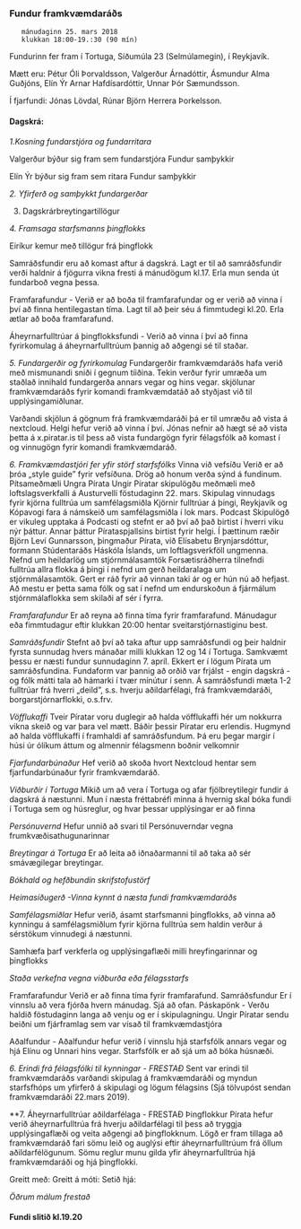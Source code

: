 ### Fundur framkvæmdaráðs
       mánudaginn 25. mars 2018 
       klukkan 18:00-19.:30 (90 mín)

Fundurinn fer fram í Tortuga, Síðumúla 23 (Selmúlamegin), í Reykjavík. 

Mætt eru: Pétur Óli Þorvaldsson, Valgerður Árnadóttir, Ásmundur Alma Guðjóns, Elín Ýr Arnar Hafdísardóttir, Unnar Þór Sæmundsson.

Í fjarfundi: Jónas Lövdal, Rúnar Björn Herrera Þorkelsson.

#### Dagskrá:

*1.Kosning fundarstjóra og fundarritara*

Valgerður býður sig fram sem fundarstjóra
Fundur samþykkir 

Elín Ýr býður sig fram sem ritara 
Fundur samþykkir 

*2. Yfirferð og samþykkt fundargerðar*

3. Dagskrárbreytingartillögur 

*4. Framsaga starfsmanns þingflokks*

Eiríkur kemur með tillögur frá þingflokk

Samráðsfundir eru að komast aftur á dagskrá. Lagt er til að samráðsfundir verði haldnir á fjögurra vikna fresti á mánudögum kl.17. Erla mun senda út fundarboð vegna þessa. 

Framfarafundur - Verið er að boða til framfarafundar og er verið að vinna í því að finna hentilegastan tíma. Lagt til að þeir séu á fimmtudegi kl.20. Erla ætlar að boða framfarafund.

Áheyrnarfulltrúar á þingflokksfundi - Verið að vinna í því að finna fyrirkomulag á áheyrnarfulltrúum þannig að aðgengi sé til staðar. 

*5. Fundargerðir og fyrirkomulag*
Fundargerðir framkvæmdaráðs hafa verið með mismunandi sniði í gegnum tíiðina. Tekin verður fyrir umræða um staðlað innihald fundargerða annars vegar og hins vegar.
skjölunar framkvæmdaráðs fyrir komandi framkvæmdatáð að styðjast við til upplýsingamiðlunar.

Varðandi skjölun á gögnum frá framkvæmdaráði þá er til umræðu að vista á nextcloud. Helgi hefur verið að vinna í því. 
Jónas nefnir að hægt sé að vista þetta á x.piratar.is til þess að vista fundargögn fyrir félagsfólk að komast í og vinnugögn fyrir komandi framkvæmdaráð. 

*6. Framkvæmdastjóri fer yfir störf starfsfólks*
Vinna við vefsíðu
Verið er að þróa „style guide” fyrir vefsíðuna. Drög að honum verða sýnd á fundinum.
Pítsameðmæli Ungra Pírata
Ungir Píratar skipulögðu meðmæli með loftslagsverkfalli á Austurvelli föstudaginn 22. mars. 
Skipulag vinnudags fyrir kjörna fulltrúa um samfélagsmiðla
Kjörnir fulltrúar á þingi, Reykjavík og Kópavogi fara á námskeið um samfélagsmiðla í lok mars.
Podcast
Skipulögð er vikuleg upptaka á Podcasti og stefnt er að því að það birtist í hverri viku nýr þáttur. Annar þáttur Pírataspjallsins birtist fyrir helgi. Í þættinum ræðir Björn Leví Gunnarsson, þingmaður Pírata, við Elísabetu Brynjarsdóttur, formann Stúdentaráðs Háskóla Íslands, um loftlagsverkföll ungmenna.
Nefnd um heildarlög um stjórnmálasamtök
Forsætisráðherra tilnefndi fulltrúa allra flokka á þingi í nefnd um gerð heildaralaga um stjórnmálasamtök. Gert er ráð fyrir að vinnan taki ár og er hún nú að hefjast. Að mestu er þetta sama fólk og sat í nefnd um endurskoðun á fjármálum stjórnmálaflokka sem skilaði af sér í fyrra.

*Framfarafundur*
Er að reyna að finna tíma fyrir framfarafund.
Mánudagur eða fimmtudagur eftir klukkan 20:00 hentar sveitarstjórnastiginu best.

*Samráðsfundir*
Stefnt að því að taka aftur upp samráðsfundi og þeir haldnir fyrsta sunnudag hvers mánaðar milli klukkan 12 og 14 í Tortuga. Samkvæmt þessu er næsti fundur sunnudaginn 7. apríl.
Ekkert er í lögum Pírata um samráðsfundina. Fundaform var þannig að orðið var frjálst - engin dagskrá - og fólk mátti tala að hámarki í tvær mínútur í senn.
Á samráðsfundi mæta 1-2 fulltrúar frá hverri „deild”, s.s. hverju aðildarfélagi, frá framkvæmdaráði, borgarstjórnarflokki, o.s.frv.

*Vöfflukaffi*
Tveir Píratar voru duglegir að halda vöfflukaffi hér um nokkurra vikna skeið og var þara vel mætt. Báðir þessir Píratar eru erlendis.
Hugmynd að halda vöfflukaffi í framhaldi af samráðsfundum. Þá eru þegar margir í húsi úr ólíkum áttum og almennir félagsmenn boðnir velkomnir

*Fjarfundarbúnaður*
Hef verið að skoða hvort Nextcloud hentar sem fjarfundarbúnaður fyrir framkvæmdaráð.

*Viðburðir í Tortuga*
Mikið um að vera í Tortuga og afar fjölbreytilegir fundir á dagskrá á næstunni. Mun í næsta fréttabréfi minna á hvernig skal bóka fundi í Tortuga sem og húsreglur, og hvar þessar upplýsingar er að finna

*Persónuvernd*
Hefur unnið að svari til Persónuverndar vegna frumkvæðisathugunarinnar 

*Breytingar á Tortuga*
Er að leita að iðnaðarmanni til að taka að sér smávægilegar breytingar.

*Bókhald og hefðbundin skrifstofustörf*

*Heimasíðugerð -Vinna kynnt á næsta fundi framkvæmdaráðs*

*Samfélagsmiðlar*
Hefur verið, ásamt starfsmanni þingflokks, að vinna að kynningu á samfélagsmiðlum fyrir kjörna fulltrúa sem haldin verður á sérstökum vinnudegi á næstunni.

Samhæfa þarf verkferla og upplýsingaflæði milli hreyfingarinnar  og þingflokks

*Staða verkefna vegna viðburða eða félagsstarfs* 

Framfarafundur
Verið er að finna tíma fyrir framfarafund.
Samráðsfundur 
Er í vinnslu að vera fjórða hvern mánudag. Sjá að ofan. 
Páskapönk - Verðu haldið föstudaginn langa að venju og er í skipulagningu. Ungir Píratar sendu beiðni um fjárframlag sem var vísað til framkvæmdastjóra

Aðalfundur - Aðalfundur hefur verið í vinnslu hjá starfsfólk annars vegar og hjá Elínu og Unnari hins vegar. Starfsfólk er að sjá um að bóka húsnæði. 

*6. Erindi frá félagsfólki til kynningar - FRESTAÐ* 
Sent var erindi til framkvæmdaráðs varðandi skipulag á framkvæmdaráði og myndun starfsfhóps um yfirferð á skipulagi og lögum félagsins (Sjá tölvupóst sendan framkvæmdaráði 22.mars 2019). 

**7. Áheyrnarfulltrúar aðildarfélaga - FRESTAÐ 
Þingflokkur Pírata hefur verið áheyrnarfulltrúa frá hverju aðildarfélagi til þess að tryggja upplýsingaflæði og veita aðgengi að þingflokknum. Lögð er fram tillaga að framkvæmdaráð fari sömu leið og auglýsi eftir áheyrnarfulltrúum frá öllum aðildarfélögunum. Sömu reglur munu gilda yfir áheyrnarfulltrúa hjá framkvæmdaráði og hjá þingflokki. 

Greitt með: 
Greitt á móti: 
Setið hjá: 

*Öðrum málum frestað* 

#### Fundi slitið kl.19.20